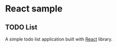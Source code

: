 # React sample

## TODO List

A simple todo list application built with [React] library.

[React]: <https://facebook.github.io/react>
